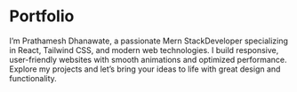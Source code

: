 # Portfolio
I’m Prathamesh Dhanawate, a passionate Mern StackDeveloper specializing in React, Tailwind CSS, and modern web technologies. I build responsive, user-friendly websites with smooth animations and optimized performance. Explore my projects and let’s bring your ideas to life with great design and functionality.
